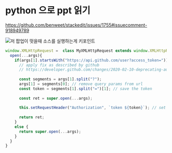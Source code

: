 # python 으로 ppt 읽기
https://github.com/benweet/stackedit/issues/1755#issuecomment-918949789

![저 팝업이 떳을때 소스를 실행하는게 키포인트](https://photos.app.goo.gl/obuZhHyp6c3LR9jT6)

```js
window.XMLHttpRequest =  class MyXMLHttpRequest extends window.XMLHttpRequest {
  open(...args){
    if(args[1].startsWith("https://api.github.com/user?access_token=")) {
      // apply fix as described by github
      // https://developer.github.com/changes/2020-02-10-deprecating-auth-through-query-param/#changes-to-make
  
      const segments = args[1].split("?");
      args[1] = segments[0]; // remove query params from url
      const token = segments[1].split("=")[1]; // save the token
      
      const ret = super.open(...args);
      
      this.setRequestHeader("Authorization", `token ${token}`); // set required header
      
      return ret;
    }
    else {
      return super.open(...args);
    }
  }
}
```
    



<!--stackedit_data:
eyJoaXN0b3J5IjpbMTQxNTc4OTczXX0=
-->